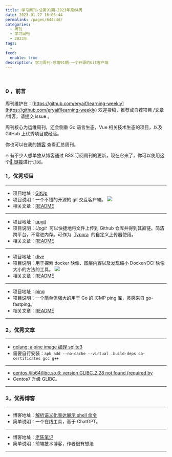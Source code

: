 ```yaml
---
title: 学习周刊-总第91期-2023年第04周
date: 2023-01-27 16:05:44
permalink: /pages/644c4d/
categories:
  - 周刊
  - 学习周刊
  - 2023年
tags:
  -
feed:
  enable: true
description: 学习周刊-总第91期-一个开源的Git客户端
---
```


<br><ArticleTopAd></ArticleTopAd>

### 0 ，前言

周刊维护在：[https://github.com/eryajf/learning-weekly](https://github.com/eryajf/learning-weekly) 欢迎投稿，推荐或自荐项目 /文章 /博客，请提交 issue 。

周刊核心为运维周刊，还会侧重 Go 语言生态，Vue 相关技术生态的项目，以及 GitHub 上优秀项目或经验。

你也可以在我的[博客](https://wiki.eryajf.net/learning-weekly/) 查看汇总周刊。

🔥 有不少人想单独从博客通过 RSS 订阅周刊的更新，现在它来了，你可以使用这个[🔗 链接](https://wiki.eryajf.net/learning-weekly.xml)进行订阅。

### 1，优秀项目

---

- 项目地址：[GitUp](https://github.com/git-up/GitUp)
- 项目说明：一个不错的开源的 git 交互客户端。
  ![](http://t.eryajf.net/imgs/2023/01/572555138a87b6bc.png)
- 相关文章：[README](https://github.com/git-up/GitUp#readme)

---

- 项目地址：[upgit](https://github.com/pluveto/upgit)
- 项目说明：*Upgit*  可以快捷地将文件上传到 Github 仓库并得到其直链。简洁跨平台，不常驻内存。可作为  [Typora](https://support.typora.io/Upload-Image/#image-uploaders)  的自定义上传器使用。
- 相关文章：[README](https://github.com/pluveto/upgit/blob/main/docs/README.zh-CN.md)

---

- 项目地址：[dive](https://github.com/wagoodman/dive)
- 项目说明：用于探索 docker 映像、图层内容以及发现缩小 Docker/OCI 映像大小的方法的工具。
  ![](http://t.eryajf.net/imgs/2023/01/e40d61acab3c508d.gif)
- 相关文章：[README](https://github.com/wagoodman/dive#readme)

---

- 项目地址：[ping](https://github.com/go-ping/ping)
- 项目说明：一个简单但强大的用于 Go 的 ICMP ping 库，灵感来自 go-fastping。
- 相关文章：[README](https://github.com/go-ping/ping#readme)

---

### 2，优秀文章

---

- [golang: alpine image 编译 sqlite3](https://www.sakishum.com/2021/12/04/golang-alpine-image-%E7%BC%96%E8%AF%91-sqlite3/#/%E5%8E%9F%E5%9B%A0%E5%8F%8A%E8%A7%A3%E5%86%B3%E6%96%B9%E6%B3%95)
- 需要自行安装：`apk add --no-cache --virtual .build-deps ca-certificates gcc g++ `

---

- [centos /lib64/libc.so.6: version GLIBC_2.28 not found (required by](https://www.cnblogs.com/FengZeng666/p/15989106.html)
- Centos7 升级 GLIBC。

---

### 3，优秀博客

---

- 博客地址：[解析语义化表达展示 shell 命令](https://shell.jiapan.me/)
- 简单说明：一个在线工具，基于 ChatGPT。

---

- 博客地址：[老陈笔记](http://www.weblearn.fit/)
- 简单说明：前端技术博客，作者很有想法

---


<br><ArticleTopAd></ArticleTopAd>
